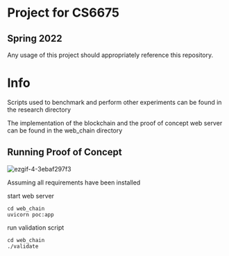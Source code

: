 # Project for CS6675

## Spring 2022

Any usage of this project should appropriately reference this repository.

# Info

Scripts used to benchmark and perform other experiments can be found in the research directory

The implementation of the blockchain and the proof of concept web server can be found in the web_chain directory

## Running Proof of Concept

![ezgif-4-3ebaf297f3](https://user-images.githubusercontent.com/6844618/165016900-967ea174-aec7-4277-871e-7b530fe4ae90.gif)



Assuming all requirements have been installed

start web server

```shell
cd web_chain
uvicorn poc:app
```

run validation script

```shell
cd web_chain
./validate
```

